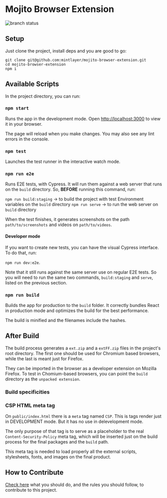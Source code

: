 # Mojito Browser Extension

![branch status](https://github.com/mintlayer/mojito-browser-extension/actions/workflows/node.js.yml/badge.svg)

## Setup

Just clone the project, install deps and you are good to go:

```
git clone git@github.com:mintlayer/mojito-browser-extension.git
cd mojito-browser-extension
npm i
```

## Available Scripts

In the project directory, you can run:

### `npm start`

Runs the app in the development mode.
Open [http://localhost:3000](http://localhost:3000) to view it in your browser.

The page will reload when you make changes.
You may also see any lint errors in the console.

### `npm test`

Launches the test runner in the interactive watch mode.

### `npm run e2e`

Runs E2E tests, with Cypress. It will run them against a web server that runs on the `build` directory. So, **BEFORE** running this command, run:

`npm run build:staging` -> to build the project with test Environment variables on the `build` directory
`npm run serve` -> to run the web server on `build` directory

When the test finishes, it generates screenshots on the path `path/to/screenshots` and videos on `path/to/videos`.

#### Developer mode

If you want to create new tests, you can have the visual Cypress interface. To do that, run:

`npm run dev:e2e`.

Note that it still runs against the same server use on regular E2E tests. So you will need to run the same two commands, `build:staging` and `serve`, listed on the previous section.

### `npm run build`

Builds the app for production to the `build` folder.
It correctly bundles React in production mode and optimizes the build for the best performance.

The build is minified and the filenames include the hashes.

## After Build

The build process generates a `ext.zip` and a `extFF.zip` files in the project's root directory. The first one should be used for Chromium based browsers, while the last is meant just for Firefox.

They can be imported in the browser as a developer extension on Mozilla Firefox. To test in Chomium-based browsers, you can point the `build` directory as the `unpacked extension`.

### Build specificities

### CSP HTML meta tag

On `public/index.html` there is a `meta` tag named `CSP`. This is tags render just in DEVELOPMENT mode. But it has no use in delevelopment mode.

The only purpose of that tag is to serve as a placeholder to the real `Content-Security-Policy` meta tag, which will be inserted just on the build process for the final packages and the `build` path.

This meta tag is needed to load properly all the external scripts, stylesheets, fonts, and images on the final product.

## How to Contribute

[Check here](./CONTRIBUTING.md) what you should do, and the rules you should follow, to contribute to this project.

